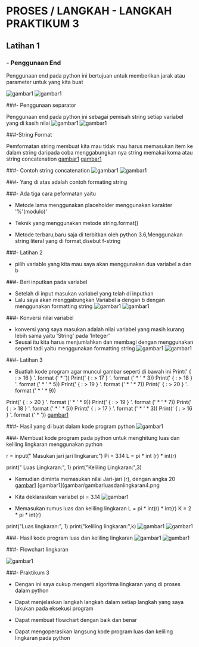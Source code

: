 # PROSES / LANGKAH - LANGKAH PRAKTIKUM 3

## Latihan 1

### - Penggunaan End 

Penggunaan end pada python ini bertujuan untuk memberikan jarak atau parameter untuk yang kita buat 

![gambar1](gambar/gambar1.png)
![gambar1](gambar/gambar5.png)


###- Penggunaan separator 

Penggunaan end pada python ini sebagai pemisah string setiap variabel yang di kasih nilai
![gambar1](gambar/gambar2.png)
![gambar1](gambar/gambar6.png)

###-String Format

Pemformatan string membuat kita mau tidak mau harus memasukan item ke dalam string daripada coba menggabungkan nya string memakai koma atau string concatenation
[gambar1](gambar/gambar3.png)
[gambar1](gambar/gambar7.png)

###- Contoh string concatenation
![gambar1](gambar/gambar4.png)
![gambar1](gambar/gambar8.png)

###- Yang di atas adalah contoh formating string 

###- Ada tiga cara peformatan yaitu

- Metode lama menggunakan placeholder menggunakan karakter '%'(modulo)'

- Teknik yang menggunakan metode string.format()

- Metode terbaru,baru saja di terbitkan oleh python 3.6,Menggunakan string literal yang di format,disebut f-string

###- Latihan 2

- pilih variable yang kita mau saya akan menggunakan dua variabel a dan b

###- Beri inputkan pada variabel

- Setelah di input masukan variabel yang telah di inputkan 
- Lalu saya akan menggabungkan Variabel a dengan b dengan menggunakan formatting string
![gambar1](gambar/gambar9.png)
![gambar1](gambar/gambar1py.png)

###- Konversi nilai variabel

- konversi yang saya masukan adalah nilai variabel yang masih kurang lebih sama yaitu 'String' pada 'Integer' 
- Seusai itu kita harus menjumlahkan dan membagi dengan menggunakan seperti tadi yaitu menggunakan formatting string
![gambar1](gambar/gambar2py.png)
![gambar1](gambar/gambar3py.png)

###- Latihan 3 

- Buatlah kode program agar muncul gambar seperti di bawah ini 
Print(' { : > 16 } '. format (' * '))
Print(' { : > 17 } '. format (' * ' * 3))
Print(' { : > 18 } '. format (' * ' * 5))
Print(' { : > 19 } '. format (' * ' * 7))
Print(' { : > 20 } '. format (' * ' * 9))

Print(' { : > 20 } '. format (' * ' * 9))
Print(' { : > 19 } '. format (' * ' * 7))
Print(' { : > 18 } '. format (' * ' * 5))
Print(' { : > 17 } '. format (' * ' * 3))
Print(' { : > 16 } '. format (' * '))
[gambar1](gambar/gambarbelahketupatcoding.png)

###- Hasil yang di buat dalam kode program python
![gambar1](gambar/gambarbelahketupat.png)


###- Membuat kode program pada python untuk menghitung luas dan keliling lingkaran menggunakan python 

r = input(" Masukan jari jari lingkaran:")
Pi = 3.14 
L = pi * int (r) * int(r)

print(" Luas Lingkaran:", 1)
print("Keliling Lingkaran:",3)



- Kemudian diminta memasukan nilai Jari-jari (r), dengan angka 20
[gambar1](gambar/gambarluasdanlingkaran1.png)
[gambar1](gambar/gambarluasdanlingkaran4.png

- Kita deklarasikan variabel pi = 3.14
![gambar1](gambar/gambarluasdanlingkaran2.png)


- Memasukan rumus luas dan keliling lingkaran 
L = pi * int(r) * int(r)
K = 2 * pi * int(r)

print("Luas lingkaran:", 1)
print("keliling lingkaran:",k)
![gambar1](gambar/gambarluasdanlingkaran2.png)
![gambar1](gambar/gambarluasdanlingkaran5.png)


###- Hasil kode program luas dan keliling lingkaran 
![gambar1](gambar/py1.png)
![gambar1](gambar/py1.png)


###- Flowchart lingkaran


![gambar1](gambar/gambarflowchartlingkaran.png)


###- Praktikum 3 

- Dengan ini saya cukup mengerti algoritma lingkaran yang di proses dalam python

- Dapat menjelaskan langkah langkah dalam setiap langkah yang saya lakukan pada  eksekusi program 

- Dapat membuat flowchart dengan baik dan benar 

- Dapat mengoperasikan langsung kode program luas dan keliling lingkaran pada python
